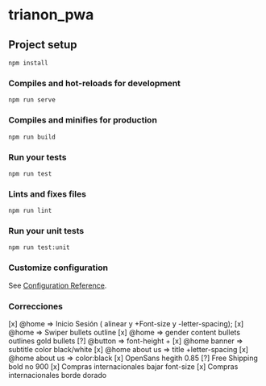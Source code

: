 # trianon_pwa

## Project setup
```
npm install
```

### Compiles and hot-reloads for development
```
npm run serve
```

### Compiles and minifies for production
```
npm run build
```

### Run your tests
```
npm run test
```

### Lints and fixes files
```
npm run lint
```

### Run your unit tests
```
npm run test:unit
```

### Customize configuration
See [Configuration Reference](https://cli.vuejs.org/config/).



### Correcciones

[x] @home => Inicio Sesión ( alinear y +Font-size y -letter-spacing);
[x] @home => Swiper bullets outline
[x] @home => gender content bullets outlines gold bullets
[?] @button => font-height +
[x] @home banner => subtitle color black/white
[x] @home about us => title +letter-spacing
[x] @home about us => color:black
[x] OpenSans hegith 0.85
[?] Free Shipping bold no 900
[x] Compras internacionales bajar font-size
[x] Compras internacionales borde dorado